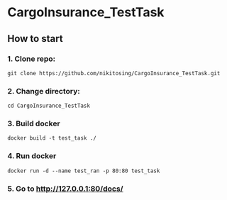 # CargoInsurance_TestTask
## How to start
### 1. Clone repo:
	git clone https://github.com/nikitosing/CargoInsurance_TestTask.git
### 2. Change directory:
	cd CargoInsurance_TestTask
### 3. Build docker 
	docker build -t test_task ./
### 4. Run docker
	docker run -d --name test_ran -p 80:80 test_task
### 5. Go to http://127.0.0.1:80/docs/
